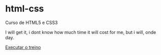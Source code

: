 # html-css
 Curso de HTML5 e CSS3

I will get it, i dont know how much time it will cost for me, but i will, onde day.

<a href="treino/treino-004-jogo-das-caixas-remasterd/"> Executar o treino